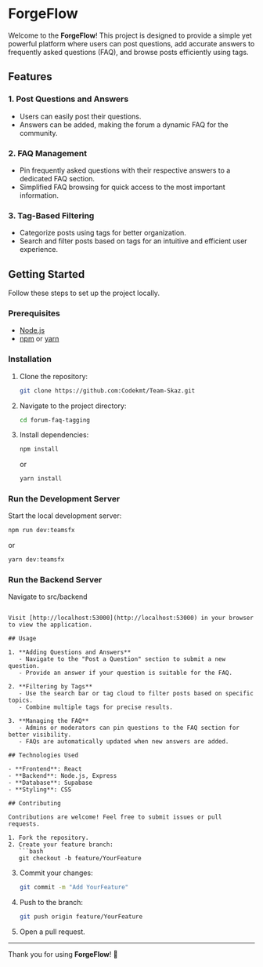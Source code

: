 # ForgeFlow

Welcome to the **ForgeFlow**! This project is designed to provide a simple yet powerful platform where users can post questions, add accurate answers to frequently asked questions (FAQ), and browse posts efficiently using tags.

## Features

### 1. **Post Questions and Answers**
- Users can easily post their questions.
- Answers can be added, making the forum a dynamic FAQ for the community.

### 2. **FAQ Management**
- Pin frequently asked questions with their respective answers to a dedicated FAQ section.
- Simplified FAQ browsing for quick access to the most important information.

### 3. **Tag-Based Filtering**
- Categorize posts using tags for better organization.
- Search and filter posts based on tags for an intuitive and efficient user experience.

## Getting Started

Follow these steps to set up the project locally.

### Prerequisites
- [Node.js](https://nodejs.org/)
- [npm](https://www.npmjs.com/) or [yarn](https://yarnpkg.com/)

### Installation
1. Clone the repository:
   ```bash
   git clone https://github.com:Codekmt/Team-Skaz.git
   ```
2. Navigate to the project directory:
   ```bash
   cd forum-faq-tagging
   ```
3. Install dependencies:
   ```bash
   npm install
   ```
   or
   ```bash
   yarn install
   ```

### Run the Development Server
Start the local development server:
```bash
npm run dev:teamsfx
```
or
```bash
yarn dev:teamsfx
```
### Run the Backend Server
Navigate to src/backend
```node server

Visit [http://localhost:53000](http://localhost:53000) in your browser to view the application.

## Usage

1. **Adding Questions and Answers**
   - Navigate to the "Post a Question" section to submit a new question.
   - Provide an answer if your question is suitable for the FAQ.

2. **Filtering by Tags**
   - Use the search bar or tag cloud to filter posts based on specific topics.
   - Combine multiple tags for precise results.

3. **Managing the FAQ**
   - Admins or moderators can pin questions to the FAQ section for better visibility.
   - FAQs are automatically updated when new answers are added.

## Technologies Used

- **Frontend**: React
- **Backend**: Node.js, Express
- **Database**: Supabase
- **Styling**: CSS

## Contributing

Contributions are welcome! Feel free to submit issues or pull requests.

1. Fork the repository.
2. Create your feature branch:
   ```bash
   git checkout -b feature/YourFeature
   ```
3. Commit your changes:
   ```bash
   git commit -m "Add YourFeature"
   ```
4. Push to the branch:
   ```bash
   git push origin feature/YourFeature
   ```
5. Open a pull request.


---
Thank you for using **ForgeFlow**! 🎉

